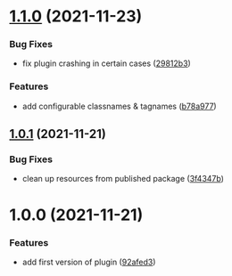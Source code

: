 # [1.1.0](https://github.com/SkySails/rehype-tabular-code/compare/v1.0.1...v1.1.0) (2021-11-23)


### Bug Fixes

* fix plugin crashing in certain cases ([29812b3](https://github.com/SkySails/rehype-tabular-code/commit/29812b35b73f92b23a9dd392e28ad3c2eee0c0d6))


### Features

* add configurable classnames & tagnames ([b78a977](https://github.com/SkySails/rehype-tabular-code/commit/b78a97744e0758ad7206de4c6d9dbb359ad686d1))

## [1.0.1](https://github.com/SkySails/rehype-tabular-code/compare/v1.0.0...v1.0.1) (2021-11-21)


### Bug Fixes

* clean up resources from published package ([3f4347b](https://github.com/SkySails/rehype-tabular-code/commit/3f4347bb866985ea371088b8e54d1dc0739111a9))

# 1.0.0 (2021-11-21)


### Features

* add first version of plugin ([92afed3](https://github.com/SkySails/rehype-tabular-code/commit/92afed3e593df5eb7e16532b1b902835eae89550))
